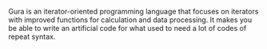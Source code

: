 [image]: https://github.com/jxg/gura/blob/master/doc/htdocs/images/banner.png

Gura is an iterator-oriented programming language
that focuses on iterators with improved functions
for calculation and data processing.
It makes you be able to write an artificial code
for what used to need a lot of codes of repeat syntax.
